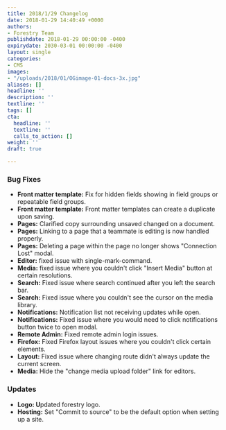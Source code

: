 ```yaml
---
title: 2018/1/29 Changelog
date: 2018-01-29 14:40:49 +0000
authors:
- Forestry Team
publishdate: 2018-01-29 00:00:00 -0400
expirydate: 2030-03-01 00:00:00 -0400
layout: single
categories:
- CMS
images:
- "/uploads/2018/01/OGimage-01-docs-3x.jpg"
aliases: []
headline: ''
description: ''
textline: ''
tags: []
cta:
  headline: ''
  textline: ''
  calls_to_action: []
weight: ''
draft: true

---
```

### Bug Fixes

* **Front matter template:** Fix for hidden fields showing in field groups or repeatable field groups.
* **Front matter template:** Front matter templates can create a duplicate upon saving.
* **Pages:** Clarified copy surrounding unsaved changed on a document.
* **Pages:** Linking to a page that a teammate is editing is now handled properly.
* **Pages:** Deleting a page within the page no longer shows "Connection Lost" modal.
* **Editor:** fixed issue with single-mark-command.
* **Media:** fixed issue where you couldn't click "Insert Media" button at certain resolutions.
* **Search:** Fixed issue where search continued after you left the search bar.
* **Search:** Fixed issue where you couldn't see the cursor on the media library.
* **Notifications:** Notification list not receiving updates while open.
* **Notifications:** Fixed issue where you would need to click notifications button twice to open modal.
* **Remote Admin:** Fixed remote admin login issues.
* **Firefox:** Fixed Firefox layout issues where you couldn't click certain elements.
* **Layout:** Fixed issue where changing route didn't always update the current screen.
* **Media:** Hide the "change media upload folder" link for editors.

### Updates

* **Logo: U**pdated forestry logo.
* **Hosting:** Set "Commit to source" to be the default option when setting up a site.